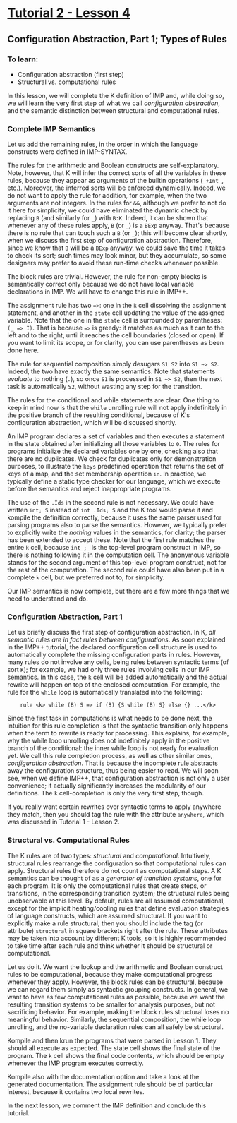 # [Tutorial 2 - Lesson 4](https://www.youtube.com/watch?v=fR2VEfGHtho)
## Configuration Abstraction, Part 1; Types of Rules

### To learn:
* Configuration abstraction (first step)
* Structural vs. computational rules

In this lesson, we will complete the K definition of IMP and, while doing so, we will learn the very first step of what we call *configuration abstraction*, and the semantic distinction between structural and computational rules.


### Complete IMP Semantics
Let us add the remaining rules, in the order in which the language constructs were defined in IMP-SYNTAX.

The rules for the arithmetic and Boolean constructs are self-explanatory.  Note, however, that K will infer the correct sorts of all the variables in these rules, because they appear as arguments of the builtin operations (`_+Int_`, etc.).  Moreover, the inferred sorts will be enforced dynamically.  Indeed, we do not want to apply the rule for addition, for example, when the two arguments are not integers.  In the rules for `&&`, although we prefer to not do it here for simplicity, we could have eliminated the dynamic check by replacing `B` (and similarly for `_`) with `B:K`.  Indeed, it can be shown that whenever any of these rules apply, `B` (or `_`) is a `BExp` anyway.  That's because there is no rule that can touch such a `B` (or `_`); this will become clear shortly, when we discuss the first step of configuration abstraction.  Therefore, since we know that `B` will be a `BExp` anyway, we could save the time it takes to check its sort; such times may look minor, but they accumulate, so some designers may prefer to avoid these run-time checks whenever possible.

The block rules are trivial.  However, the rule for non-empty blocks is semantically correct only because we do not have local variable declarations in IMP.  We will have to change this rule in IMP++.

The assignment rule has two `=>`: one in the `k` cell dissolving the assignment statement, and another in the `state` cell updating the value of the assigned variable.  Note that the one in the `state` cell is surrounded by parentheses: `(_ => I)`.  That is because `=>` is greedy: it matches as much as it can to the left and to the right, until it reaches the cell boundaries (closed or open).  If you want to limit its scope, or for clarity, you can use parentheses as been done here.

The rule for sequential composition simply desugars `S1 S2` into `S1 ~> S2`.  Indeed, the two have exactly the same semantics.  Note that statements *evaluate* to nothing (`.`), so once `S1` is processed in `S1 ~> S2`, then the next task is automatically `S2`, without wasting any step for the transition.

The rules for the conditional and while statements are clear.  One thing to keep in mind now is that the `while` unrolling rule will not apply indefinitely in the positive branch of the resulting conditional, because of K's configuration abstraction, which will be discussed shortly.

An IMP program declares a set of variables and then executes a statement in the state obtained after initializing all those variables to `0`.  The rules for programs initialize the declared variables one by one, checking also that there are no duplicates.  We check for duplicates only for demonstration purposes, to illustrate the `keys` predefined operation that returns the set of keys of a map, and the set membership operation `in`.  In practice, we typically define a static type checker for our language, which we execute before the semantics and reject inappropriate programs.

The use of the `.Ids` in the second rule is not necessary.  We could have written `int; S` instead of `int .Ids; S` and the K tool would parse it and kompile the definition correctly, because it uses the same parser used for parsing programs also to parse the semantics.  However, we typically prefer to explicitly write the *nothing* values in the semantics, for clarity; the parser has been extended to accept these.  Note that the first rule matches the entire `k` cell, because `int_;_` is the top-level program construct in IMP, so there is nothing following it in the computation cell.  The anonymous variable stands for the second argument of this top-level program construct, not for the rest of the computation.  The second rule could have also been put in a complete `k` cell, but we preferred not to, for simplicity.

Our IMP semantics is now complete, but there are a few more things that we need to understand and do.


### Configuration Abstraction, Part 1
Let us briefly discuss the first step of configuration abstraction.  In K, *all semantic rules are in fact rules between configurations*.  As soon explained in the IMP++ tutorial, the declared configuration cell structure is used to automatically complete the missing configuration parts in rules.  However, many rules do not involve any cells, being rules between syntactic terms (of sort `K`); for example, we had only three rules involving cells in our IMP semantics.  In this case, the `k` cell will be added automatically and the actual rewrite will happen on top of the enclosed computation.  For example, the rule for the `while` loop is automatically translated into the following:
```
	rule <k> while (B) S => if (B) {S while (B) S} else {} ...</k>
```

Since the first task in computations is what needs to be done next, the intuition for this rule completion is that the syntactic transition only happens when the term to rewrite is ready for processing.  This explains, for example, why the while loop unrolling does not indefinitely apply in the positive branch of the conditional: the inner while loop is not ready for evaluation yet.  We call this rule completion process, as well as other similar ones, *configuration abstraction*.  That is because the incomplete rule abstracts away the configuration structure, thus being easier to read.  We will soon see, when we define IMP++, that configuration abstraction is not only a user convenience; it actually significantly increases the modularity of our definitions.  The `k` cell-completion is only the very first step, though.

If you really want certain rewrites over syntactic terms to apply anywhere they match, then you should tag the rule with the attribute `anywhere`, which was discussed in Tutorial 1 - Lesson 2.


### Structural vs. Computational Rules
The K rules are of two types: *structural* and *computational*.  Intuitively, structural rules rearrange the configuration so that computational rules can apply.  Structural rules therefore do not count as computational steps.  A K semantics can be thought of as a *generator of transition systems*, one for each program.  It is only the computational rules that create steps, or transitions, in the corresponding transition system; the structural rules being unobservable
at this level.  By default, rules are all assumed computational, except for the implicit heating/cooling rules that define evaluation strategies of language constructs, which are assumed structural.  If you want to explicitly make a rule structural, then you should include the tag (or attribute) `structural` in square brackets right after the rule.  These attributes may be taken into account by different K tools, so it is highly recommended to take time after each rule and think whether it should be structural or computational.

Let us do it.  We want the lookup and the arithmetic and Boolean construct rules to be computational, because they make computational progress whenever they apply.  However, the block rules can be structural, because we can regard them simply as syntactic grouping constructs.  In general, we want to have as few computational rules as possible, because we want the resulting transition systems to be smaller for analysis purposes, but not sacrificing behavior.  For example, making the block rules structural loses no meaningful behavior.  Similarly, the sequential composition, the while loop unrolling, and the no-variable declaration rules can all safely be structural.

Kompile and then krun the programs that were parsed in Lesson 1.  They should all execute as expected.  The state cell shows the final state of the program.  The `k` cell shows the final code contents, which should be empty whenever the IMP program executes correctly.

Kompile also with the documentation option and take a look at the generated documentation.  The assignment rule should be of particular interest, because it contains two local rewrites.

In the next lesson, we comment the IMP definition and conclude this tutorial.

